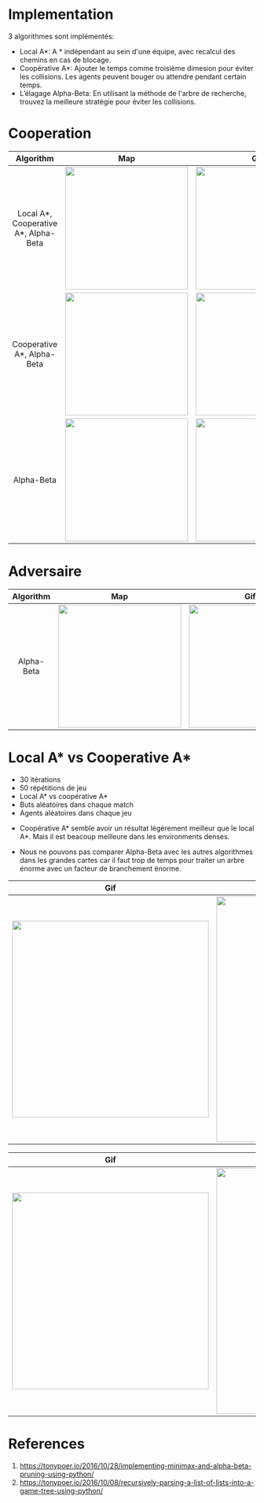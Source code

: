 # Implementation

3 algorithmes sont implémentés:
* Local A\*: A * indépendant au sein d'une équipe, avec recalcul des chemins en cas de blocage.
* Coopérative A\*: Ajouter le temps comme troisième dimesion pour éviter les collisions. Les agents peuvent bouger ou attendre pendant certain temps.
* L’élagage Alpha-Beta: En utilisant la méthode de l'arbre de recherche, trouvez la meilleure stratégie pour éviter les collisions.


# Cooperation

| Algorithm      | Map | Gif|
| :-----------: | :-----------: | :-----------: |
| Local A\*, Cooperative A\*, Alpha-Beta      |<img src="https://github.com/SU-LU3IN025-fev2021/projet-adv-coop-multiagent-pathfinding-yasin-groupe4/blob/main/adv_coop_multiagent_pathfinding/media/map2.png" width="250" /> |<img src="https://github.com/SU-LU3IN025-fev2021/projet-adv-coop-multiagent-pathfinding-yasin-groupe4/blob/main/adv_coop_multiagent_pathfinding/media/local_map2_coop.gif" width="250" />  |
| Cooperative A\*, Alpha-Beta   |<img src="https://github.com/SU-LU3IN025-fev2021/projet-adv-coop-multiagent-pathfinding-yasin-groupe4/blob/main/adv_coop_multiagent_pathfinding/media/map3.png" width="250" />  |<img src="https://github.com/SU-LU3IN025-fev2021/projet-adv-coop-multiagent-pathfinding-yasin-groupe4/blob/main/adv_coop_multiagent_pathfinding/media/coop_map3_coop.gif" width="250" />        |
| Alpha-Beta|<img src="https://github.com/SU-LU3IN025-fev2021/projet-adv-coop-multiagent-pathfinding-yasin-groupe4/blob/main/adv_coop_multiagent_pathfinding/media/map4.png" width="250" />  |<img src="https://github.com/SU-LU3IN025-fev2021/projet-adv-coop-multiagent-pathfinding-yasin-groupe4/blob/main/adv_coop_multiagent_pathfinding/media/alpha_map4_coop.gif" width="250" />        |

# Adversaire
| Algorithm      | Map | Gif|
| :-----------: | :-----------: | :-----------: |
| Alpha-Beta      |<img src="https://github.com/SU-LU3IN025-fev2021/projet-adv-coop-multiagent-pathfinding-yasin-groupe4/blob/main/adv_coop_multiagent_pathfinding/media/map5.png" width="250" /> |<img src="https://github.com/SU-LU3IN025-fev2021/projet-adv-coop-multiagent-pathfinding-yasin-groupe4/blob/main/adv_coop_multiagent_pathfinding/media/alpha_map5_adv.gif" width="250" />  |


# Local A\* vs Cooperative A\*

* 30 itérations
* 50 répétitions de jeu
* Local A\* vs coopérative A\*
* Buts aléatoires dans chaque match
* Agents aléatoires dans chaque jeu

- Coopérative A\* semble avoir un résultat légèrement meilleur que le local A\*. Mais il est beacoup meilleure dans les environments denses.

- Nous ne pouvons pas comparer Alpha-Beta avec les autres algorithmes dans les grandes cartes car il faut trop de temps pour traiter un arbre énorme avec un facteur de branchement énorme.

|Gif | Result|
|:-: | :-: |
|<img src="https://github.com/SU-LU3IN025-fev2021/projet-adv-coop-multiagent-pathfinding-yasin-groupe4/blob/main/adv_coop_multiagent_pathfinding/media/adversarial.gif" width="400" /> |  <img src="https://github.com/SU-LU3IN025-fev2021/projet-adv-coop-multiagent-pathfinding-yasin-groupe4/blob/main/adv_coop_multiagent_pathfinding/media/local_vs_coop.png" width="500" /> |

|Gif | Result|
|:-: | :-: |
|<img src="https://github.com/SU-LU3IN025-fev2021/projet-adv-coop-multiagent-pathfinding-yasin-groupe4/blob/main/adv_coop_multiagent_pathfinding/media/adversarial_dense.gif" width="400" /> |  <img src="https://github.com/SU-LU3IN025-fev2021/projet-adv-coop-multiagent-pathfinding-yasin-groupe4/blob/main/adv_coop_multiagent_pathfinding/media/local_vs_coop_dense.png" width="500" /> |

# References
1. https://tonypoer.io/2016/10/28/implementing-minimax-and-alpha-beta-pruning-using-python/
2. https://tonypoer.io/2016/10/08/recursively-parsing-a-list-of-lists-into-a-game-tree-using-python/
